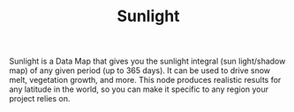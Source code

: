 ﻿---
uid: Sunlight
title: Sunlight
---

Sunlight is a Data Map that gives you the sunlight integral (sun light/shadow map) of any given period (up to 365 days). It can be used to drive snow melt, vegetation growth, and more. This node produces realistic results for any latitude in the world, so you can make it specific to any region your project relies on.